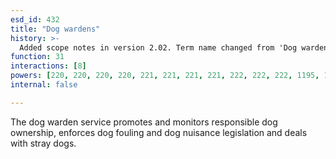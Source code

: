 ```yaml
---
esd_id: 432
title: "Dog wardens"
history: >-
  Added scope notes in version 2.02. Term name changed from 'Dog warden service' to 'Animals - dogs - warden services' in version 3.00. Name changed to 'Dog wardens' in version 4.00.
function: 31
interactions: [8]
powers: [220, 220, 220, 220, 221, 221, 221, 221, 222, 222, 222, 1195, 1195, 1195, 1195, 1254, 1254, 1254, 2805, 2805, 2805]
internal: false

---
```


The dog warden service promotes and monitors responsible dog ownership, enforces dog fouling and dog nuisance legislation and deals with stray dogs.

